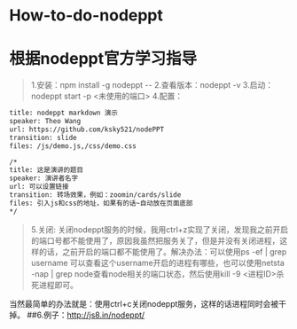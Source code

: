 # How-to-do-nodeppt
# 根据nodeppt官方学习指导
>1.安装：npm install -g nodeppt
--
>2.查看版本：nodeppt -v
>3.启动：nodeppt start -p <未使用的端口>
>4.配置：
```html
title: nodeppt markdown 演示
speaker: Theo Wang
url: https://github.com/ksky521/nodePPT
transition: slide
files: /js/demo.js,/css/demo.css

/*
title: 这是演讲的题目
speaker: 演讲者名字
url: 可以设置链接
transition: 转场效果，例如：zoomin/cards/slide
files: 引入js和css的地址，如果有的话~自动放在页面底部
*/
```

>5.关闭:
关闭nodeppt服务的时候，我用ctrl+z实现了关闭，发现我之前开启的端口号都不能使用了，原因我虽然把服务关了，但是并没有关闭进程，这样的话，之前开启的端口都不能使用了。解决办法：可以使用ps -ef | grep username 可以查看这个username开启的进程有哪些，也可以使用netsta -nap | grep node查看node相关的端口状态，然后使用kill -9 <进程ID>杀死进程即可。

当然最简单的办法就是：使用ctrl+c关闭nodeppt服务，这样的话进程同时会被干掉。
##6.例子：http://js8.in/nodeppt/
